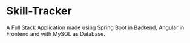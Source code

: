 # Skill-Tracker
A Full Stack Application made using Spring Boot in Backend, Angular in Frontend and with MySQL as Database.
